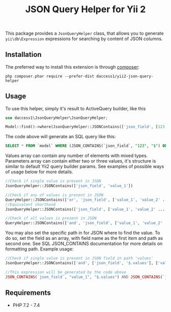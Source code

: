 <p align="center">
    <h1 align="center">JSON Query Helper for Yii 2</h1>
    <br>
</p>

This package provides a `JsonQueryHelper` class, that allows you to generate `yii\db\Expression` expressions for searching by content of JSON columns.


Installation
------------

The preferred way to install this extension is through [composer](http://getcomposer.org/download/):

```
php composer.phar require --prefer-dist daccess1/yii2-json-query-helper
```

Usage
-----

To use this helper, simply it's result to ActiveQuery builder, like this
```php
use daccess1\JsonQueryHelper\JsonQueryHelper;

Model::find()->where(JsonQueryHelper::JSONContains(['json_field', [123, 'value_2']]));
```
The code above will generate an SQL query like this:
```sql
SELECT * FROM `model` WHERE (JSON_CONTAINS(`json_field`, "123", "$") OR JSON_CONTAINS(`json_field`, "value_2", "$"))
```

Values array can contain any number of elements with mixed types. Parameters array can contain either two or three values, it's structure is similar to default Yii2 query builder params. See examples of possible ways of usage below for more details.

```php
//Check if single value is present in JSON
JsonQueryHelper::JSONContains(['json_field', 'value_1'])

//Check if any of values is present in JSON
QueryHelper::JSONContains(['or', 'json_field', ['value_1', 'value_2' ... 'value_n']])
//Equivalent shorthand
JsonQueryHelper::JSONContains(['json_field', ['value_1', 'value_2' ... 'value_n']])

//Check if all values is present in JSON
QueryHelper::JSONContains(['and', 'json_field', ['value_1', 'value_2' ... 'value_n']])
```
You may also set the specific path in for JSON where to find the value. To do so, set the field as an array, with field name as the first item and path as second one. See SQL JSON_CONTAINS documentation for more details on formatting path. Example usage:
```php
//Check if single value is present in JSON field in path 'values'
JsonQueryHelper::JSONContains(['and', ['json_field', '$.values'], ['value_1', 'value_2']])

//This expression will be generated by the code above
JSON_CONTAINS(`json_field`, "value_1", "$.values") AND JSON_CONTAINS(`json_field`, "value_2", "$.values")
``` 


Requirements
------------

* PHP 7.2 - 7.4